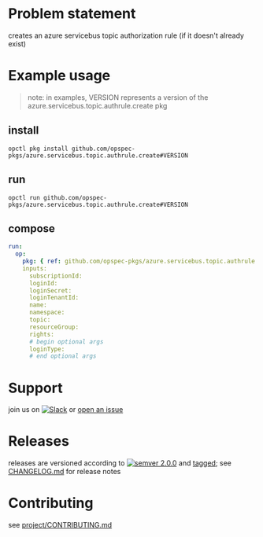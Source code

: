 # Problem statement
creates an azure servicebus topic authorization rule (if it doesn't already exist)

# Example usage

> note: in examples, VERSION represents a version of the azure.servicebus.topic.authrule.create pkg

## install

```shell
opctl pkg install github.com/opspec-pkgs/azure.servicebus.topic.authrule.create#VERSION
```

## run

```
opctl run github.com/opspec-pkgs/azure.servicebus.topic.authrule.create#VERSION
```

## compose

```yaml
run:
  op:
    pkg: { ref: github.com/opspec-pkgs/azure.servicebus.topic.authrule.create#VERSION }
    inputs: 
      subscriptionId:
      loginId:
      loginSecret:
      loginTenantId:
      name:
      namespace:
      topic:
      resourceGroup:
      rights:
      # begin optional args
      loginType:
      # end optional args
```

# Support

join us on [![Slack](https://opspec-slackin.herokuapp.com/badge.svg)](https://opspec-slackin.herokuapp.com/)
or [open an issue](https://github.com/opspec-pkgs/azure.servicebus.topic.authrule.create/issues)

# Releases

releases are versioned according to
[![semver 2.0.0](https://img.shields.io/badge/semver-2.0.0-brightgreen.svg)](http://semver.org/spec/v2.0.0.html)
and [tagged](https://git-scm.com/book/en/v2/Git-Basics-Tagging); see
[CHANGELOG.md](CHANGELOG.md) for release notes

# Contributing

see [project/CONTRIBUTING.md](https://github.com/opspec-pkgs/project/blob/master/CONTRIBUTING.md)
